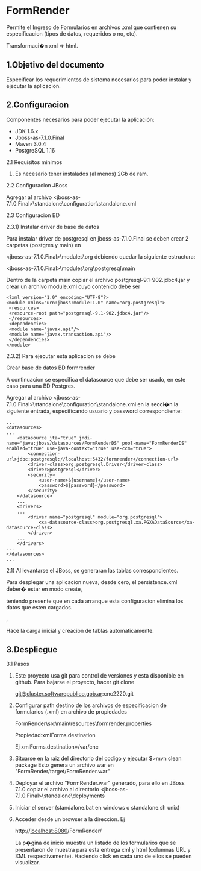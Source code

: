 FormRender
===============

Permite el Ingreso de Formularios en archivos .xml que contienen su especificacion (tipos de datos, requeridos o no, etc).

Transformaci�n xml => html.

1.Objetivo del documento 
-------------------------

Especificar los requerimientos de sistema necesarios para poder instalar y ejecutar la aplicacion.

2.Configuracion
---------------
Componentes necesarios para poder ejecutar la aplicación:
*	JDK 1.6.x
*	Jboss-as-7.1.0.Final
*	Maven 3.0.4
*	PostgreSQL 1.16

2.1 Requisitos minimos
1) Es necesario tener instalados (al menos) 2Gb de ram.

2.2	Configuracion JBoss

Agregar al archivo <jboss-as-7.1.0.Final>\standalone\configuration\standalone.xml

2.3	Configuracion BD  

2.3.1) Instalar driver de base de datos

   Para instalar driver de postgresql en jboss-as-7.1.0.Final se deben crear 2 carpetas (postgres y main) en 
   
   <jboss-as-7.1.0.Final>\modules\org  debiendo quedar la siguiente estructura:
   
   <jboss-as-7.1.0.Final>\modules\org\postgresql\main 
   
   Dentro de la carpeta main copiar el archivo postgresql-9.1-902.jdbc4.jar y crear un archivo module.xml cuyo
   contenido debe ser
   
	<?xml version="1.0" encoding="UTF-8"?>
	<module xmlns="urn:jboss:module:1.0" name="org.postgresql">
	 <resources>
	 <resource-root path="postgresql-9.1-902.jdbc4.jar"/>
	 </resources>
	 <dependencies>
	 <module name="javax.api"/>
	 <module name="javax.transaction.api"/>
	 </dependencies>
	</module>
2.3.2) Para ejecutar esta aplicacion se debe 

Crear base de datos BD formrender

A continuacion se especifica el datasource que debe ser usado, en este caso para una BD Postgres.

Agregar al archivo <jboss-as-7.1.0.Final>\standalone\configuration\standalone.xml en la secci�n <datasources> 
la siguiente entrada, especificando usuario y password correspondiente:

	...
	<datasources>
	...	
		<datasource jta="true" jndi-name="java:jboss/datasources/FormRenderDS" pool-name="FormRenderDS" enabled="true" use-java-context="true" use-ccm="true">
            <connection-url>jdbc:postgresql://localhost:5432/formrender</connection-url>
            <driver-class>org.postgresql.Driver</driver-class>
            <driver>postgresql</driver>
            <security>
                <user-name>${username}</user-name>
                <password>${password}</password>
            </security>
        </datasource>  
        ...              
        <drivers>    
        ...                
            <driver name="postgresql" module="org.postgresql">
                <xa-datasource-class>org.postgresql.xa.PGXADataSource</xa-datasource-class>
            </driver>
        ...    
        </drivers>
	...
	</datasources>
	...	   

2.1) Al levantarse el JBoss, se generaran las tablas correspondientes.

Para desplegar una aplicacion nueva, desde cero, el persistence.xml deber� estar en modo create, 

teniendo presente que en cada arranque esta configuracion elimina los datos que esten cargados.

<property name="hibernate.hbm2ddl.auto" value="create"/>, 

Hace la carga inicial y creacion de tablas automaticamente.


3.Despliegue
------------

3.1 Pasos

1) Este proyecto usa git para control de versiones y esta disponible en github. 
   Para bajarse el proyecto, hacer git clone 
   
   git@cluster.softwarepublico.gob.ar:cnc2220.git
   
2) Configurar path destino de los archivos de especificacion de formularios (.xml)  en archivo de propiedades

	FormRender\src\main\resources\formrender.properties	
	
	Propiedad:xmlForms.destination
	
	Ej
	xmlForms.destination=/var/cnc

2) Situarse en la raiz del directorio del codigo y ejecutar 
	$>mvn clean package
	Esto genera un archivo war en "FormRender/target/FormRender.war"
	
3) Deployar el archivo "FormRender.war" generado, para ello
   en JBoss 7.1.0 copiar el archivo al directorio <jboss-as-7.1.0.Final>\standalone\deployments
   
4) Iniciar el server (standalone.bat en windows o standalone.sh unix)
   
5) Acceder desde un browser a la direccion. Ej
	
	http://<localhost:8080>/FormRender/
	
	La p�gina de inicio muestra un listado de los formularios que se presentaron de muestra para esta entrega
	xml y html (columnas URL y XML respectivamente). Haciendo click en cada uno de ellos se pueden visualizar.
	
